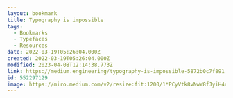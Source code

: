 ```yaml
---
layout: bookmark
title: Typography is impossible
tags:
  - Bookmarks
  - Typefaces
  - Resources
date: 2022-03-19T05:26:04.000Z
created: 2022-03-19T05:26:04.000Z
modified: 2023-04-08T12:14:38.773Z
link: https://medium.engineering/typography-is-impossible-5872b0c7f891
id: 552297129
image: https://miro.medium.com/v2/resize:fit:1200/1*PCyVtk8vNwW8fJyiH4ri8Q@2x.png
---
```

